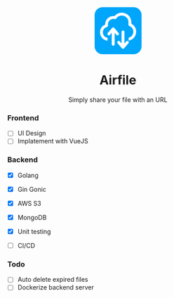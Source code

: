 <div style="text-align:center">
  <img src="./client/src/assets/logo.png" />
</div>
<h1 style="text-align:center">Airfile</h1>
<p style="text-align:center">
Simply share your file with an URL
</p>

### Frontend
- [ ] UI Design
- [ ] Implatement with VueJS

### Backend
- [x] Golang
- [x] Gin Gonic
- [x] AWS S3
- [x] MongoDB
- [x] Unit testing
- [ ] CI/CD


### Todo
- [ ] Auto delete expired files
- [ ] Dockerize backend server